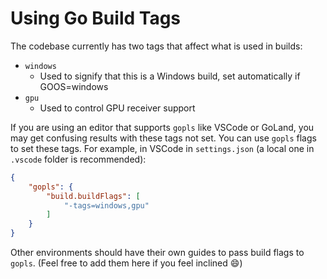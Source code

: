 # Using Go Build Tags

The codebase currently has two tags that affect what is used in builds:
* `windows` 
    - Used to signify that this is a Windows build, set automatically if GOOS=windows
* `gpu`
    - Used to control GPU receiver support

If you are using an editor that supports `gopls` like VSCode or GoLand, you may get confusing results with these tags not set. You can use `gopls` flags to set these tags. For example, in VSCode in `settings.json` (a local one in `.vscode` folder is recommended):
```json
{
    "gopls": {
        "build.buildFlags": [
            "-tags=windows,gpu"
        ]
    }
}
```
Other environments should have their own guides to pass build flags to `gopls`. (Feel free to add them here if you feel inclined :smile:)